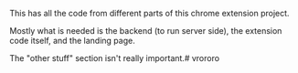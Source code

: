 This has all the code from different parts of this chrome extension project.

Mostly what is needed is the backend (to run server side), the extension code itself, and the landing page.

The "other stuff" section isn't really important.# vrororo

